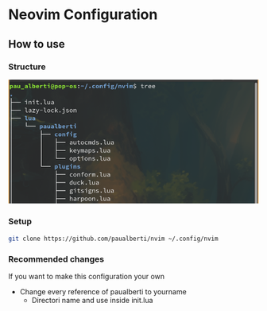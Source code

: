 # Neovim Configuration

## How to use

### Structure

![Config tree structure](neovim-tree.png)

### Setup

```Bash
git clone https://github.com/paualberti/nvim ~/.config/nvim
```

### Recommended changes

If you want to make this configuration your own

* Change every reference of paualberti to yourname
  * Directori name and use inside init.lua
